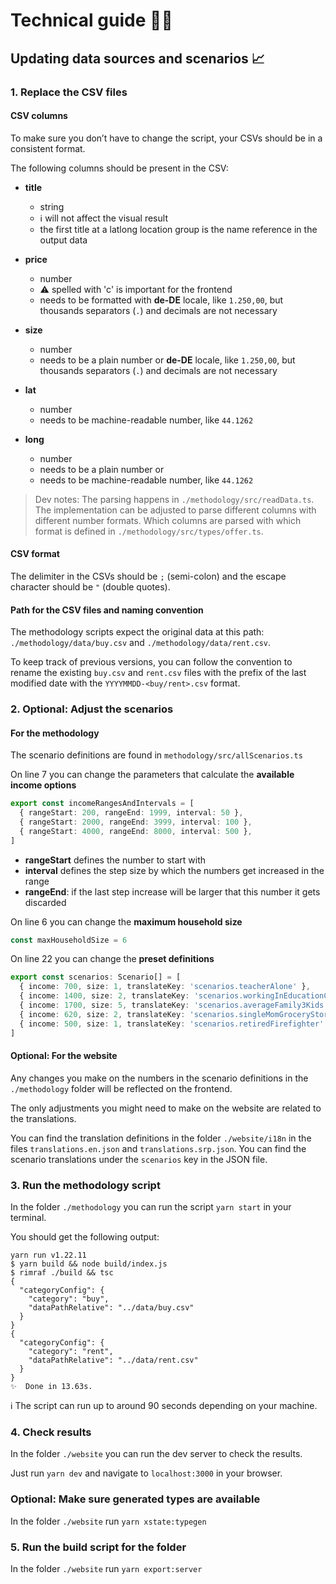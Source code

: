 # Technical guide 🧑‍💻

## Updating data sources and scenarios 📈

### 1. Replace the CSV files

#### CSV columns 

To make sure you don’t have to change the script, your CSVs should be in a consistent format.

The following columns should be present in the CSV:
- **title** 
  - string
  - ℹ️ will not affect the visual result
  - the first title at a latlong location group is the name reference in the output data



- **price** 
  - number
  - ⚠️ spelled with 'c' is important for the frontend
  - needs to be formatted with **de-DE** locale, like `1.250,00`, but thousands separators (`.`) and decimals are not necessary


- **size**
  - number
  - needs to be a plain number or **de-DE** locale, like `1.250,00`, but thousands separators (`.`) and decimals are not necessary


- **lat**
  - number
  - needs to be machine-readable number, like `44.1262`


- **long**
  - number
  - needs to be a plain number or  
  - needs to be machine-readable number, like `44.1262`

> Dev notes: The parsing happens in `./methodology/src/readData.ts`. The implementation can be adjusted to parse different columns with different number formats. Which columns are parsed with which format is defined in `./methodology/src/types/offer.ts`.

#### CSV format

The delimiter in the CSVs should be `;` (semi-colon) and the escape character should be `"` (double quotes).

#### Path for the CSV files and naming convention

The methodology scripts expect the original data at this path: `./methodology/data/buy.csv` and `./methodology/data/rent.csv`.

To keep track of previous versions, you can follow the convention to rename the existing `buy.csv` and `rent.csv` files with the prefix of the last modified date with the `YYYYMMDD-<buy/rent>.csv` format.

### 2. Optional: Adjust the scenarios


#### For the methodology
The scenario definitions are found in `methodology/src/allScenarios.ts` 

On line 7 you can change the parameters that calculate the **available income options**

``` TypeScript
export const incomeRangesAndIntervals = [
  { rangeStart: 200, rangeEnd: 1999, interval: 50 }, 
  { rangeStart: 2000, rangeEnd: 3999, interval: 100 },
  { rangeStart: 4000, rangeEnd: 8000, interval: 500 },
]
```

- **rangeStart** defines the number to start with
- **interval** defines the step size by which the numbers get increased in the range
- **rangeEnd**: if the last step increase will be larger that this number it gets discarded


On line 6 you can change the **maximum household size**
``` TypeScript
const maxHouseholdSize = 6
```


On line 22 you can change the **preset definitions**

``` TypeScript
export const scenarios: Scenario[] = [
  { income: 700, size: 1, translateKey: 'scenarios.teacherAlone' },
  { income: 1400, size: 2, translateKey: 'scenarios.workingInEducationCouple' },
  { income: 1700, size: 5, translateKey: 'scenarios.averageFamily3Kids' },
  { income: 620, size: 2, translateKey: 'scenarios.singleMomGroceryStore1Kid' },
  { income: 500, size: 1, translateKey: 'scenarios.retiredFirefighter' },
]
```

#### Optional: For the website

Any changes you make on the numbers in the scenario definitions in the `./methodology` folder will be reflected on the frontend.

The only adjustments you might need to make on the website are related to the translations.

You can find the translation definitions in the folder `./website/i18n` in the files `translations.en.json` and `translations.srp.json`. You can find the scenario translations under the `scenarios` key in the JSON file.


### 3. Run the methodology script

In the folder `./methodology` you can run the script `yarn start` in your terminal. 

You should get the following output:


```
yarn run v1.22.11
$ yarn build && node build/index.js
$ rimraf ./build && tsc
{
  "categoryConfig": {
    "category": "buy",
    "dataPathRelative": "../data/buy.csv"
  }
}
{
  "categoryConfig": {
    "category": "rent",
    "dataPathRelative": "../data/rent.csv"
  }
}
✨  Done in 13.63s.
``` 

ℹ️ The script can run up to around 90 seconds depending on your machine.

### 4. Check results

In the folder `./website` you can run the dev server to check the results.

Just run `yarn dev` and navigate to `localhost:3000` in your browser.


### Optional: Make sure generated types are available

In the folder `./website` run `yarn xstate:typegen`


### 5. Run the build script for the folder

In the folder `./website` run `yarn export:server`